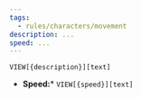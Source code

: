```yaml
---
tags:
  - rules/characters/movement
description: ...
speed: ...
---
```

`VIEW[{description}][text]`

- **Speed:*** `VIEW[{speed}][text]`

